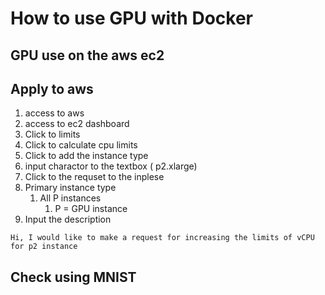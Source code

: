 # How to use GPU with Docker
## GPU use on the aws ec2
## Apply to aws
1. access to aws
2. access to ec2 dashboard
3. Click to limits
4. Click to calculate cpu limits
5. Click to add the instance type
6. input charactor to the textbox ( p2.xlarge)
7. Click to the requset to the inplese
8. Primary instance type
   1. All P instances
      1. P = GPU instance
9. Input the description
```text
Hi, I would like to make a request for increasing the limits of vCPU for p2 instance
```

## Check using MNIST
